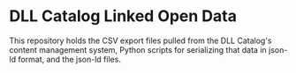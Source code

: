 # DLL Catalog Linked Open Data
This repository holds the CSV export files pulled from the DLL Catalog's content management system, Python scripts for serializing that data in json-ld format, and the json-ld files.
